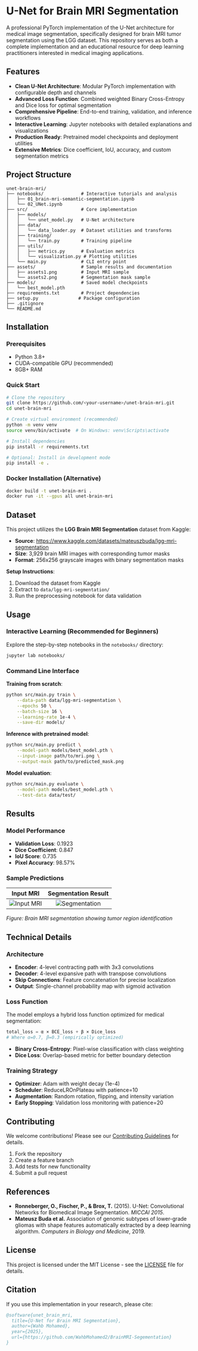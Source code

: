 # U-Net for Brain MRI Segmentation

A professional PyTorch implementation of the U-Net architecture for medical image segmentation, specifically designed for brain MRI tumor segmentation using the LGG dataset. This repository serves as both a complete implementation and an educational resource for deep learning practitioners interested in medical imaging applications.

## Features

* **Clean U-Net Architecture**: Modular PyTorch implementation with configurable depth and channels
* **Advanced Loss Function**: Combined weighted Binary Cross-Entropy and Dice loss for optimal segmentation
* **Comprehensive Pipeline**: End-to-end training, validation, and inference workflows
* **Interactive Learning**: Jupyter notebooks with detailed explanations and visualizations
* **Production Ready**: Pretrained model checkpoints and deployment utilities
* **Extensive Metrics**: Dice coefficient, IoU, accuracy, and custom segmentation metrics

## Project Structure

```
unet-brain-mri/
├── notebooks/              # Interactive tutorials and analysis
│   ├── 01_brain-mri-semantic-segmentation.ipynb
│   └── 02_UNet.ipynb
├── src/                    # Core implementation
│   ├── models/
│   │   └── unet_model.py   # U-Net architecture
│   ├── data/
│   │   └── data_loader.py  # Dataset utilities and transforms
│   ├── training/
│   │   └── train.py        # Training pipeline
│   ├── utils/
│   │   ├── metrics.py      # Evaluation metrics
│   │   └── visualization.py # Plotting utilities
│   └── main.py             # CLI entry point
├── assets/                 # Sample results and documentation
│   ├── assets1.png         # Input MRI sample
│   └── assets2.png         # Segmentation mask sample
├── models/                 # Saved model checkpoints
│   └── best_model.pth
├── requirements.txt        # Project dependencies
├── setup.py               # Package configuration
├── .gitignore
└── README.md
```

## Installation

### Prerequisites
- Python 3.8+
- CUDA-compatible GPU (recommended)
- 8GB+ RAM

### Quick Start

```bash
# Clone the repository
git clone https://github.com/<your-username>/unet-brain-mri.git
cd unet-brain-mri

# Create virtual environment (recommended)
python -m venv venv
source venv/bin/activate  # On Windows: venv\Scripts\activate

# Install dependencies
pip install -r requirements.txt

# Optional: Install in development mode
pip install -e .
```

### Docker Installation (Alternative)

```bash
docker build -t unet-brain-mri .
docker run -it --gpus all unet-brain-mri
```

## Dataset

This project utilizes the **LGG Brain MRI Segmentation** dataset from Kaggle:
- **Source**: https://www.kaggle.com/datasets/mateuszbuda/lgg-mri-segmentation
- **Size**: 3,929 brain MRI images with corresponding tumor masks
- **Format**: 256x256 grayscale images with binary segmentation masks

**Setup Instructions**:
1. Download the dataset from Kaggle
2. Extract to `data/lgg-mri-segmentation/`
3. Run the preprocessing notebook for data validation

## Usage

### Interactive Learning (Recommended for Beginners)

Explore the step-by-step notebooks in the `notebooks/` directory:

```bash
jupyter lab notebooks/
```

### Command Line Interface

**Training from scratch**:
```bash
python src/main.py train \
    --data-path data/lgg-mri-segmentation \
    --epochs 50 \
    --batch-size 16 \
    --learning-rate 1e-4 \
    --save-dir models/
```

**Inference with pretrained model**:
```bash
python src/main.py predict \
    --model-path models/best_model.pth \
    --input-image path/to/mri.png \
    --output-mask path/to/predicted_mask.png
```

**Model evaluation**:
```bash
python src/main.py evaluate \
    --model-path models/best_model.pth \
    --test-data data/test/
```

## Results

### Model Performance
- **Validation Loss**: 0.1923
- **Dice Coefficient**: 0.847
- **IoU Score**: 0.735
- **Pixel Accuracy**: 98.57%

### Sample Predictions

| Input MRI | Segmentation Result |
|:---------:|:-------------------:|
| ![Input MRI](assets/assets1.png) | ![Segmentation](assets/assets2.png) |

*Figure: Brain MRI segmentation showing tumor region identification*

## Technical Details

### Architecture
- **Encoder**: 4-level contracting path with 3x3 convolutions
- **Decoder**: 4-level expansive path with transpose convolutions  
- **Skip Connections**: Feature concatenation for precise localization
- **Output**: Single-channel probability map with sigmoid activation

### Loss Function
The model employs a hybrid loss function optimized for medical segmentation:

```python
total_loss = α × BCE_loss + β × Dice_loss
# Where α=0.7, β=0.3 (empirically optimized)
```

- **Binary Cross-Entropy**: Pixel-wise classification with class weighting
- **Dice Loss**: Overlap-based metric for better boundary detection

### Training Strategy
- **Optimizer**: Adam with weight decay (1e-4)
- **Scheduler**: ReduceLROnPlateau with patience=10
- **Augmentation**: Random rotation, flipping, and intensity variation
- **Early Stopping**: Validation loss monitoring with patience=20

## Contributing

We welcome contributions! Please see our [Contributing Guidelines](CONTRIBUTING.md) for details.

1. Fork the repository
2. Create a feature branch
3. Add tests for new functionality
4. Submit a pull request

## References

- **Ronneberger, O., Fischer, P., & Brox, T.** (2015). U-Net: Convolutional Networks for Biomedical Image Segmentation. *MICCAI 2015*.
- **Mateusz Buda et al.** Association of genomic subtypes of lower-grade gliomas with shape features automatically extracted by a deep learning algorithm. *Computers in Biology and Medicine*, 2019.

## License

This project is licensed under the MIT License - see the [LICENSE](LICENSE) file for details.

## Citation

If you use this implementation in your research, please cite:

```bibtex
@software{unet_brain_mri,
  title={U-Net for Brain MRI Segmentation},
  author={Wahb Mohamed},
  year={2025},
  url={https://github.com/WahbMohamed2/BrainMRI-Segementation}
}
```
